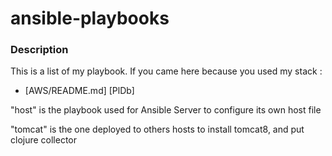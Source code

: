# ansible-playbooks

### Description

This is a list of my playbook.
If you came here because you used my stack :
* [AWS/README.md] [PlDb]

"host" is the playbook used for Ansible Server to configure its own host file 

"tomcat" is the one deployed to others hosts to install tomcat8, and put clojure collector
